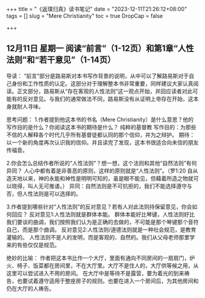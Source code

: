 +++
title = "《返璞归真》读书笔记"
date = "2023-12-11T21:26:12+08:00"
tags = []
slug = "Mere Christianity"
toc = true
DropCap = false

+++

## 12月11日 星期一 阅读“前言”（1-12页）和第1章“人性法则”和“若干意见”（1-14页）

导读：
“前言”部分是路易斯对本书写作背景的说明，从中可以了解路易斯对于自己身份和工作性质的认定。这部分对于理解整本书非常重要，同样建议大家认真阅读。正文部分，路易斯从“存在客观的人性法则”这一观点开始，并回应读者对此可能有的反对意见。与我们的通常做法不同，路易斯没有从证明上帝存在开始，这本身就耐人寻味。

思考问题：
1.作者提到他这本书的书名（Mere Christianity）是什么意思？他的写作目的是什么？你阅读这本书的期待是什么？
纯粹的基督教
写作目的：为那些不信的人解释各个时代几乎所有基督徒都认同的那个信仰，并为之辩护。
期待：以一个新的角度再次认识我的信仰。并且读完了发现，这本书很适合向未信的朋友传福音。

2.你会怎么总结作者所说的“人性法则”？想一想，这个法则和其他“自然法则”有何异同？
人心中都有着是非善恶的原则，这样的原则就是“人性法则”。（罗1:20 自从造天地以来，神的永能和神性是明明可知的，虽是眼不能见，但藉着所造之物就可以晓得，叫人无可推诿。）
异同：自然法则是不可抗拒的，我们不能选择遵守与否，但人性法则是可以选择的。

3.作者提到哪些针对“人性法则”的反对意见？若有人对此法则持保留意见，你会如何回应？
反对意见1:人性法则就是群体本能。
群体本能好比琴键，人性法则好比我们要谈的曲调，我们按照我们认为是正确的去做的，不可能是那个琴键那个音符自己，而是那个曲调。
反对意见2:人性法则/道德法则就是一种社会规范，是教育灌输的。
人性法则不是人的发明，而是客观的、自然的。我们从父母老师那里学来的有些仅仅是规范。

绝妙的比喻：
作者把这本书比作一个大厅，里面有通向不同房间的一扇扇门，炉火、椅子、饭菜都在房间里，不在大厅里。大厅不是住人的，大厅供等候之用，从这里可以尝试进入不用的房间。
在大厅中是等待不是露营，要为着光的到来祷告，也要试着遵守适用于整座房子的规则。也要在进入一个房间后，为其他房间和仍在大厅的人祷告。